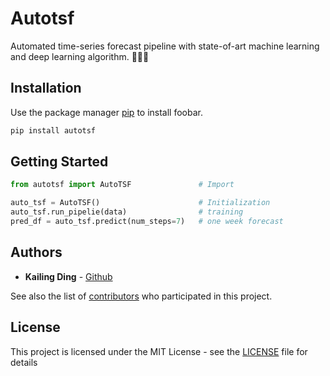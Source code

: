 # Autotsf

Automated time-series forecast pipeline with state-of-art machine learning and deep learning algorithm. 🚀🚀🚀

## Installation

Use the package manager [pip](https://pip.pypa.io/en/stable/) to install foobar.

```bash
pip install autotsf
```

## Getting Started 

```python
from autotsf import AutoTSF               # Import

auto_tsf = AutoTSF()                      # Initialization
auto_tsf.run_pipelie(data)                # training
pred_df = auto_tsf.predict(num_steps=7)   # one week forecast
```

## Authors

* **Kailing Ding** - [Github](https://github.com/kailingding)

See also the list of [contributors](https://github.com/your/project/contributors) who participated in this project.

## License

This project is licensed under the MIT License - see the [LICENSE](LICENSE) file for details
